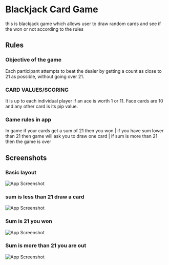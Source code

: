 # Blackjack Card Game
this is blackjack game which allows user to draw random cards and see if the won or not according to the rules

## Rules 

### Objective of the game

Each participant attempts to beat the dealer by getting a count as close to 21 as possible, without going over 21.

### CARD VALUES/SCORING 

It is up to each individual player if an ace is worth 1 or 11. Face cards are 10 and any other card is its pip value.

### Game rules in app

In game if your cards get a sum of 21 then you won | if you have sum lower than 21 then game will ask you to draw one card | if sum is more than 21 then the game is over


## Screenshots 

### Basic layout
 ![App Screenshot](https://github.com/Ayushpwr27/Javascript-basic/blob/4dbaa08de7516f1b04c1f9ff5ae13dc89a4ac6db/Blackjack%20Cards%20Game/screenshots/blackjack_1.png?text=Basic+layout)
### sum is less than 21 draw a card
  ![App Screenshot](https://github.com/Ayushpwr27/Javascript-basic/blob/4dbaa08de7516f1b04c1f9ff5ae13dc89a4ac6db/Blackjack%20Cards%20Game/screenshots/blackjack_2.png?text=sum+is+less+than+21+draw+a+card)
### Sum is 21 you won
   ![App Screenshot](https://github.com/Ayushpwr27/Javascript-basic/blob/4dbaa08de7516f1b04c1f9ff5ae13dc89a4ac6db/Blackjack%20Cards%20Game/screenshots/blackjack_3.png?text=Sum+is+21+you+won)
### Sum is more than 21 you are out
![App Screenshot](https://github.com/Ayushpwr27/Javascript-basic/blob/4dbaa08de7516f1b04c1f9ff5ae13dc89a4ac6db/Blackjack%20Cards%20Game/screenshots/blackjack_4.png?text=Sum+is+more+than+21+you+are+out)

   
